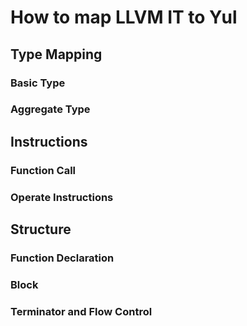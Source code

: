 # How to map LLVM IT to Yul

## Type Mapping

### Basic Type

### Aggregate Type

## Instructions

### Function Call

### Operate Instructions

## Structure

### Function Declaration

### Block

### Terminator and Flow Control
